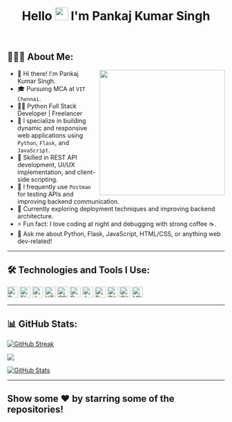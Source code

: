 <h1 align="center">Hello <img src="Hi.gif" width="30px" height="30px"> I'm Pankaj Kumar Singh</h1>

<div align="center">
<!-- <img src ="./Github Banner.jpg" /> -->
</div>
<br/>

## 👨🏻‍💻 About Me:
<img src="./work.gif" height="290px" align="right" />

- 👋 Hi there! I'm Pankaj Kumar Singh.
- 🎓 Pursuing MCA at `VIT Chennai`.
- 👨‍💻 Python Full Stack Developer | Freelancer
- 💼 I specialize in building dynamic and responsive web applications using `Python`, `Flask`, and `JavaScript`.
- 🧰 Skilled in REST API development, UI/UX implementation, and client-side scripting.
- 🧪 I frequently use `Postman` for testing APIs and improving backend communication.
- 🌱 Currently exploring deployment techniques and improving backend architecture.
- ⚡ Fun fact: I love coding at night and debugging with strong coffee ☕.
- 💬 Ask me about Python, Flask, JavaScript, HTML/CSS, or anything web dev-related!

---

## 🛠️ Technologies and Tools I Use:

<p>
<img alt="Python" src="https://img.shields.io/badge/Python-14354C?style=for-the-badge&logo=python&logoColor=white" height="25px"/>
<img alt="Flask" src="https://img.shields.io/badge/Flask-000000?style=for-the-badge&logo=flask&logoColor=white" height="25px"/>
<img alt="JavaScript" src="https://img.shields.io/badge/JavaScript-F7DF1E?style=for-the-badge&logo=javascript&logoColor=black" height="25px"/>
<img alt="HTML5" src="https://img.shields.io/badge/HTML5-E34F26?style=for-the-badge&logo=html5&logoColor=white" height="25px"/>
<img alt="CSS3" src="https://img.shields.io/badge/CSS3-1572B6?style=for-the-badge&logo=css3&logoColor=white" height="25px"/>
<img alt="Bootstrap" src="https://img.shields.io/badge/Bootstrap-563D7C?style=for-the-badge&logo=bootstrap&logoColor=white" height="25px"/>
<img alt="Jquery" src="https://img.shields.io/badge/jquery-%230769AD.svg?style=for-the-badge&logo=jquery&logoColor=white" height="25px"/>
<img alt="Postman" src="https://img.shields.io/badge/Postman-FF6C37?style=for-the-badge&logo=postman&logoColor=white" height="25px"/>
<img alt="Git" src="https://img.shields.io/badge/Git-F05032?style=for-the-badge&logo=git&logoColor=white" height="25px"/>
<img alt="GitHub" src="https://img.shields.io/badge/GitHub-100000?style=for-the-badge&logo=github&logoColor=white" height="25px"/>
<img alt="VS Code" src="https://img.shields.io/badge/VSCode-007ACC?style=for-the-badge&logo=visual-studio-code&logoColor=white" height="25px"/>
</p>

---

## 📊 GitHub Stats:

<a href="https://git.io/streak-stats">
  <img src="https://github-readme-streak-stats.herokuapp.com?user=pankaj-kumar-tech&theme=highcontrast" alt="GitHub Streak" />
</a>

![](https://github-readme-stats.vercel.app/api/top-langs/?username=pankaj-kumar-tech&theme=highcontrast&hide_border=false&include_all_commits=true&count_private=true&layout=compact)

<p>
  <a href="https://github.com/pankaj-kumar-tech">
    <img src="https://github-readme-stats.vercel.app/api?username=pankaj-kumar-tech&theme=highcontrast&show_icons=true" alt="GitHub Stats" />
  </a>
</p>

---

<h2>Show some ❤️ by starring some of the repositories!</h2>
